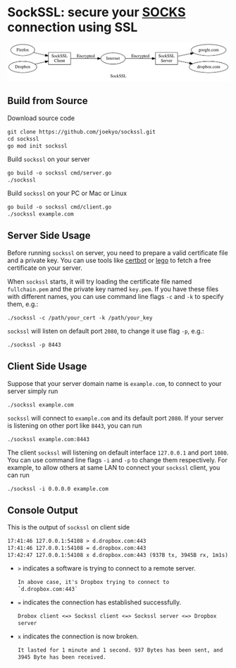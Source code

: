 # SockSSL: secure your [SOCKS][wiki] connection using SSL

![sockssl image](sockssl.svg)

## Build from Source

Download source code

```shell
git clone https://github.com/joekyo/sockssl.git
cd sockssl
go mod init sockssl
```

Build `sockssl` on your server

```shell
go build -o sockssl cmd/server.go
./sockssl
```

Build `sockssl` on your PC or Mac or Linux

```shell
go build -o sockssl cmd/client.go
./sockssl example.com
```

## Server Side Usage

Before running `sockssl` on server, you need to prepare a valid certificate file and a private key.
You can use tools like [certbot] or [lego] to fetch a free certificate on your server.

When `sockssl` starts, it will try loading the certificate file named `fullchain.pem` and the private key named `key.pem`.
If you have these files with different names, you can use command line flags `-c` and `-k` to specify them, e.g.:

```shell
./sockssl -c /path/your_cert -k /path/your_key
```

`sockssl` will listen on default port `2080`, to change it use flag `-p`, e.g.:

```shell
./sockssl -p 8443
```

## Client Side Usage

Suppose that your server domain name is `example.com`, to connect to your server simply run

```shell
./sockssl example.com
```

`sockssl` will connect to `example.com` and its default port `2080`. If your server is listening on other port like `8443`, you can run

```shell
./sockssl example.com:8443
```

The client `sockssl` will listening on default interface `127.0.0.1` and port `1080`.
You can use command line flags `-i` and `-p` to change them respectively.
For example, to allow others at same LAN to connect your `sockssl` client, you can run

```shell
./sockssl -i 0.0.0.0 example.com
```

## Console Output

This is the output of `sockssl` on client side

```shell
17:41:46 127.0.0.1:54108 > d.dropbox.com:443
17:41:46 127.0.0.1:54108 = d.dropbox.com:443
17:42:47 127.0.0.1:54108 x d.dropbox.com:443 (937B tx, 3945B rx, 1m1s)
```

- `>` indicates a software is trying to connect to a remote server.

      In above case, it's Dropbox trying to connect to `d.dropbox.com:443`

- `=` indicates the connection has established successfully.

      Drobox client <=> Sockssl client <=> Sockssl server <=> Dropbox server

- `x` indicates the connection is now broken.

      It lasted for 1 minute and 1 second. 937 Bytes has been sent, and 3945 Byte has been received.


[wiki]: https://en.wikipedia.org/wiki/SOCKS
[certbot]: https://certbot.eff.org/
[lego]: https://github.com/go-acme/lego/
